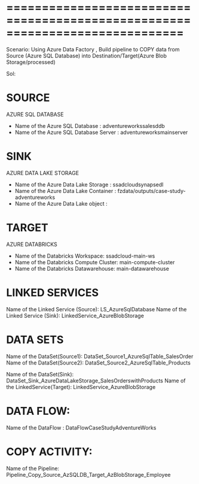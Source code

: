 =============================================================================
=============================================================================

Scenario:
Using Azure Data Factory , Build pipeline to COPY data from Source (Azure SQL Database) into
Destination/Target(Azure Blob Storage/processed)

Sol:

# SOURCE
AZURE SQL DATABASE
- Name of the Azure SQL Database        : adventureworkssalesddb
- Name of the Azure SQL Database Server : adventureworksmainserver


# SINK
AZURE DATA LAKE STORAGE
- Name of the Azure Data Lake Storage            :  ssadcloudsynapsedl
- Name of the Azure Data Lake Container          :  fzdata/outputs/case-study-adventureworks
- Name of the Azure Data Lake object             :  

# TARGET
AZURE DATABRICKS
- Name of the Databricks Workspace:                   ssadcloud-main-ws
- Name of the Databricks Compute Cluster:             main-compute-cluster
- Name of the Databricks Datawarehouse:               main-datawarehouse


# LINKED SERVICES
Name of the Linked Service (Source):  LS_AzureSqlDatabase
Name of the Linked Service (Sink):  LinkedService_AzureBlobStorage


# DATA SETS
Name of the DataSet(Source1):  DataSet_Source1_AzureSqlTable_SalesOrder
Name of the DataSet(Source2):  DataSet_Source2_AzureSqlTable_Products


Name of the DataSet(Sink):  DataSet_Sink_AzureDataLakeStorage_SalesOrderswithProducts
Name of the LinkedService(Target):  LinkedService_AzureBlobStorage

# DATA FLOW: 
Name of the DataFlow : DataFlowCaseStudyAdventureWorks
# COPY ACTIVITY:
Name of the Pipeline: Pipeline_Copy_Source_AzSQLDB_Target_AzBlobStorage_Employee

